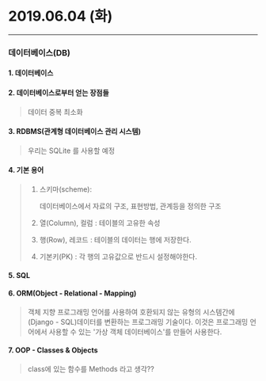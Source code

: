 # 2019.06.04 (화) 

***

### 데이터베이스(DB)

#### 1. 데이터베이스

> 



#### 2. 데이터베이스로부터 얻는 장점들

> 데이터 중복 최소화
>
> 



#### 3. RDBMS(관계형 데이터베이스 관리 시스템)

> 우리는 SQLite 를 사용할 예정



#### 4. 기본 용어

> 1. 스키마(scheme):
>
>    데이터베이스에서 자료의 구조, 표현방법, 관계등을 정의한 구조
>
> 2. 열(Column), 컬럼 : 테이블의 고유한 속성
>
> 3. 행(Row), 레코드 : 테이블의 데이터는 행에 저장한다.
>
> 4. 기본키(PK) : 각 행의 고유값으로 반드시 설정해야한다.



#### 5. SQL



#### 6. ORM(Object - Relational - Mapping)

> 객체 지향 프로그래밍 언어를 사용하여 호환되지 않는 유형의 시스템간에 (Django - SQL)데이터를 변환하는 프로그래밍 기술이다. 이것은 프로그래밍 언어에서 사용할 수 있는 '가상 객체 데이터베이스'를 만들어 사용한다.



#### 7. OOP - Classes & Objects

> class에 있는 함수를 Methods 라고 생각??

